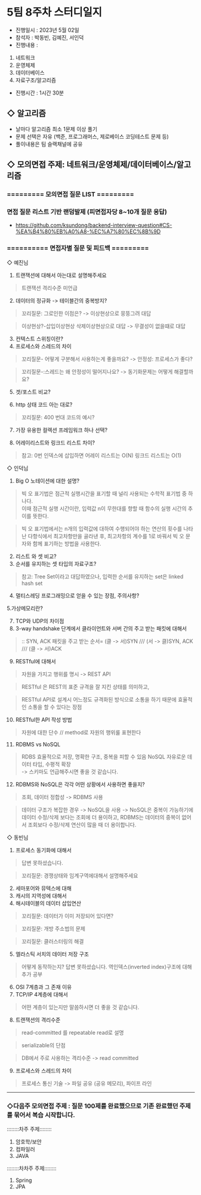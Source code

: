 # 5팀 8주차 스터디일지

* 진행일시 : 2023년 5월 02일
* 참석자 : 박동빈, 김예진, 서인덕
* 진행내용 :

1. 네트워크
2. 운영체제
3. 데이터베이스
4. 자료구조/알고리즘

* 진행시간 : 1시간 30분

## ◇ 알고리즘

- 날마다 알고리즘 최소 1문제 이상 풀기
- 문제 선택은 자유 (백준, 프로그래머스, 제로베이스 코딩테스트 문제 등)
- 풀이내용은 팀 슬랙채널에 공유

## ◇ 모의면접 주제: **네트워크/운영체제/데이터베이스/알고리즘**

### ========= 모의면접 질문 LIST =========

### 면접 질문 리스트 기반 랜덤발제 (피면접자당 8~10개 질문 응답)

* https://github.com/ksundong/backend-interview-question#CS-%EA%B4%80%EB%A0%A8-%EC%A7%80%EC%8B%9D

### ========== 면접자별 질문 및 피드백 =========

◇ 예진님

1. 트랜잭션에 대해서 아는대로 설명해주세요

> 트랜잭션 격리수준 미언급

2. 데이터의 정규화
   -> 테이블간의 중복방지?

> 꼬리질문: 그로인한 이점은? -> 이상현상으로 뭉뚱그려 대답

> 이상현상?-삽입이상현상 삭제이상현상으로 대답 -> 무결성이 없을떄로 대답

3. 컨텍스트 스위칭이란?
4. 프로세스와 스레드의 차이

> 꼬리질문- 어떻게 구분해서 사용하는게 좋을까요? -> 안정성: 프로세스가 좋다?

> 꼬리질문-:스레드는 왜 안정성이 떨어지나요? -> 동기화문제는 어떻게 해결할까요?

5. 겟/포스트 비교?

6. http 상태 코드 아는 대로?

> 꼬리질문: 400 번대 코드의 예시?

7. 가장 유용한 컬렉션 프레임워크 하나 선택?

8. 어레이리스트와 링크드 리스트 차이?

> 참고: 0번 인덱스에 삽입하면 어레이 리스트는 O(N) 링크드 리스트는 O(1)

◇ 인덕님

1. Big O 노테이션에 대한 설명?

> 빅 오 표기법은 점근적 실행시간을 표기할 때 널리 사용되는 수학적 표기법 중 하나다.    
> 이때 점근적 실행 시간이란, 입력값 n이 무한대를 향할 때 함수의 실행 시간의 추이를 뜻한다.

> 빅 오 표기법에서는 n개의 입력값에 대하여 수행되어야 하는 연산의 횟수를 나타난 다항식에서 최고차항만을 골라낸 후,
> 최고차항의 계수를 1로 바꿔서 빅 오 문자와 함께 표기하는 방법을 사용한다.

2. 리스트 와 셋 비교?
3. 순서를 유지하는 셋 타입의 자료구조?

> 참고: Tree Set이라고 대답하였으나, 입력한 순서를 유지하는 set은 linked hash set

4. 멀티스레딩 프로그래밍으로 얻을 수 있는 장점, 주의사항?

5.가상메모리란?

7. TCP와 UDP의 차이점
8. 3-way handshake 단계에서 클라이언트와 서버 간의 주고 받는 패킷에 대해서

> :: SYN, ACK 패킷을 주고 받는 순서= (클 -> 서)SYN /// (서 -> 클)SYN, ACK /// (클 -> 서)ACK

9. RESTful에 대해서

> 자원을 가지고 행위를 명시 -> REST API

> RESTful 은 REST의 표준 규격을 잘 지킨 상태를 의미하고,

> RESTful API로 설계시 어느정도 규격화된 방식으로 소통을 하기 때문에 효율적인 소통을 할 수 있다는 장점

10. RESTful한 API 작성 방법

> 자원에 대한 단수 // method로 자원의 행위룰 표현한다

11. RDBMS vs NoSQL

> RDBS 효율적으로 저장, 명확한 구조, 중복을 피할 수 있음
> NoSQL 자유로운 데이터 타입, 수평적 확장     
> -> 스키마도 언급해주시면 좋을 것 같습니다.

12. RDBMS와 NoSQL은 각각 어떤 상황에서 사용하면 좋을지?

> 조회, 데이터 정합성 -> RDBMS 사용

> 데이터 구조가 복잡한 경우 -> NoSQL을 사용
> -> NoSQL은 중복이 가능하기에 데이터 수정/삭제 보다는 조회에 더 용이하고, RDBMS는 데이터의 중복이 없어서 조회보다 수정/삭제 연산이 많을 때 더 용이합니다.


◇ 동빈님

1. 프로세스 동기화에 대해서
> 답변 못하셨습니다.

> 꼬리질문: 경쟁상태와 임계구역에대해서 설명해주세요

2. 세마포어와 뮤텍스에 대해
3. 캐시의 지역성에 대해서
4. 해시테이블의 데이터 삽입연산
> 꼬리질문: 데이터가 이미 저장되어 있다면?

> 꼬리질문: 개방 주소법의 문제

> 꼬리질문: 클러스터링의 해결

5. 엘라스틱 서치의 데이터 저장 구조
> 어떻게 동작하는지? 답변 못하셨습니다. 역인덱스(inverted index)구조에 대해 추가 공부


6. OSI 7계층과 그 존재 이유
7. TCP/IP 4계층에 대해서
> 어떤 계층이 있는지만 말씀하시면 더 좋을 것 같습니다.
8. 트랜잭션의 격리수준

> read-committed 를 repeatable read로 설명

> serializable의 단점

> DB에서 주로 사용하는 격리수준 -> read committed

9. 프로세스와 스레드의 차이
> 프로세스 통신 기술 -> 파일 공유 (공유 메모리), 파이프 라인

------------------
### ◇다음주 모의면접 주제 : 질문 100제를 완료했으므로 기존 완료했던 주제를 묶어서 복습 시작합니다.

::::::::차주 주제::::::::
1. 암호학/보안
2. 컴파일러
3. JAVA

::::::::차차주 주제::::::::
1. Spring
2. JPA